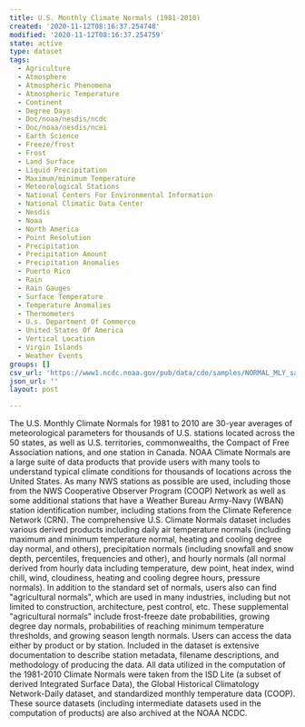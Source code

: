 ```yaml
---
title: U.S. Monthly Climate Normals (1981-2010)
created: '2020-11-12T08:16:37.254748'
modified: '2020-11-12T08:16:37.254759'
state: active
type: dataset
tags:
  - Agriculture
  - Atmosphere
  - Atmospheric Phenomena
  - Atmospheric Temperature
  - Continent
  - Degree Days
  - Doc/noaa/nesdis/ncdc
  - Doc/noaa/nesdis/ncei
  - Earth Science
  - Freeze/frost
  - Frost
  - Land Surface
  - Liquid Precipitation
  - Maximum/minimum Temperature
  - Meteorological Stations
  - National Centers For Environmental Information
  - National Climatic Data Center
  - Nesdis
  - Noaa
  - North America
  - Point Resolution
  - Precipitation
  - Precipitation Amount
  - Precipitation Anomalies
  - Puerto Rico
  - Rain
  - Rain Gauges
  - Surface Temperature
  - Temperature Anomalies
  - Thermometers
  - U.s. Department Of Commerce
  - United States Of America
  - Vertical Location
  - Virgin Islands
  - Weather Events
groups: []
csv_url: 'https://www1.ncdc.noaa.gov/pub/data/cdo/samples/NORMAL_MLY_sample_csv.csv'
json_url: ''
layout: post

---
```

The U.S. Monthly Climate Normals for 1981 to 2010 are 30-year averages of meteorological parameters for thousands of U.S. stations located across the 50 states, as well as U.S. territories, commonwealths, the Compact of Free Association nations, and one station in Canada. NOAA Climate Normals are a large suite of data products that provide users with many tools to understand typical climate conditions for thousands of locations across the United States. As many NWS stations as possible are used, including those from the NWS Cooperative Observer Program (COOP) Network as well as some additional stations that have a Weather Bureau Army-Navy (WBAN) station identification number, including stations from the Climate Reference Network (CRN). The comprehensive U.S. Climate Normals dataset includes various derived products including daily air temperature normals (including maximum and minimum temperature normal, heating and cooling degree day normal, and others), precipitation normals (including snowfall and snow depth, percentiles, frequencies and other), and hourly normals (all normal derived from hourly data including temperature, dew point, heat index, wind chill, wind, cloudiness, heating and cooling degree hours, pressure normals). In addition to the standard set of normals, users also can find "agricultural normals", which are used in many industries, including but not limited to construction, architecture, pest control, etc. These supplemental "agricultural normals" include frost-freeze date probabilities, growing degree day normals, probabilities of reaching minimum temperature thresholds, and growing season length normals. Users can access the data either by product or by station. Included in the dataset is extensive documentation to describe station metadata, filename descriptions, and methodology of producing the data. All data utilized in the computation of the 1981-2010 Climate Normals were taken from the ISD Lite (a subset of derived Integrated Surface Data), the Global Historical Climatology Network-Daily dataset, and standardized monthly temperature data (COOP). These source datasets (including intermediate datasets used in the computation of products) are also archived at the NOAA NCDC.
